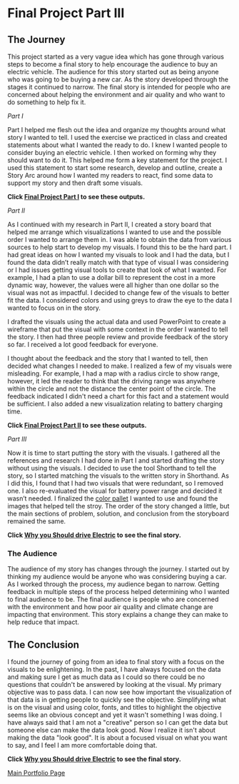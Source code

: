 # Final Project Part III

## The Journey
This project started as a very vague idea which has gone through various steps to become a final story to help encourage the audience to buy an electric vehicle. The audience for this story started out as being anyone who was going to be buying a new car.  As the story developed through the stages it continued to narrow. The final story is intended for people who are concerned about helping the environment and air quality and who want to do something to help fix it.

*Part I*

Part I helped me flesh out the idea and organize my thoughts around what story I wanted to tell.  I used the exercise we practiced in class and created statements about what I wanted the ready to do.  I knew I wanted people to consider buying an electric vehicle.  I then worked on forming why they should want to do it.  This helped me form a key statement for the project.  I used this statement to start some research, develop and outline, create a Story Arc around how I wanted my readers to react, find some data to support my story and then draft some visuals.  

**Click [Final Project Part I](/Final_Project_CassieHoward.md) to see these outputs.**

*Part II*

As I continued with my research in Part II, I created a story board that helped me arrange which visualizations I wanted to use and the possible order I wanted to arrange them in.  I was able to obtain the data from various sources to help start to develop my visuals.  I found this to be the hard part.  I had great ideas on how I wanted my visuals to look and I had the data, but I found the data didn’t really match with that type of visual I was considering or I had issues getting visual tools to create that look of what I wanted.  For example, I had a plan to use a dollar bill to represent the cost in a more dynamic way, however, the values were all higher than one dollar so the visual was not as impactful.  I decided to change few of the visuals to better fit the data.  I considered colors and using greys to draw the eye to the data I wanted to focus on in the story. 

I drafted the visuals using the actual data and used PowerPoint to create a wireframe that put the visual with some context in the order I wanted to tell the story.  I then had three people review and provide feedback of the story so far.  I received a lot good feedback for everyone.

I thought about the feedback and the story that I wanted to tell, then decided what changes I needed to make.  I realized a few of my visuals were misleading.  For example, I had a map with a radius circle to show range, however, it led the reader to think that the driving range was anywhere within the circle and not the distance the center point of the circle. The feedback indicated I didn't need a chart for this fact and a statement would be sufficient.  I also added a new visualization relating to battery charging time.

**Click [Final Project Part II](/Final_Project_pt2_CassieHoward.md) to see these outputs.**

*Part III*

Now it is time to start putting the story with the visuals.  I gathered all the references and research I had done in Part I and started drafting the story without using the visuals.  I decided to use the tool Shorthand to tell the story, so I started matching the visuals to the written story in Shorthand.  As I did this, I found that I had two visuals that were redundant, so I removed one.  I also re-evaluated the visual for battery power range and decided it wasn’t needed.  I finalized the [color pallet](https://coolors.co/9e0142-d53e4f-f46d43-fdae61-fee08b-e6f598-abdda4-66c2a5-3288bd-5e4fa2) I wanted to use and found the images that helped tell the stroy.  The order of the story changed a little, but the main sections of problem, solution, and conclusion from the storyboard remained the same.    

**Click [Why you Should drive Electric](https://carnegiemellon.shorthandstories.com/why-you-should-drive-electric/index.html) to see the final story.**  

### The Audience

The audience of my story has changes through the journey.  I started out by thinking my audience would be anyone who was considering buying a car.  As I worked through the process, my audience began to narrow.  Getting feedback in multiple steps of the process helped determining who I wanted to final audience to be.  The final audience is people who are concerned with the environment and how poor air quality and climate change are impacting that environment.  This story explains a change they can make to help reduce that impact.    

## The Conclusion

I found the journey of going from an idea to final story with a focus on the visuals to be enlightening.  In the past, I have always focused on the data and making sure I get as much data as I could so there could be no questions that couldn't be answered by looking at the visual.  My primary objective was to pass data. I can now see how important the visualization of that data is in getting people to quickly see the objective.  Simplifying what is on the visual and using color, fonts, and titles to highlight the objective seems like an obvious concept and yet it wasn't something I was doing.  I have always said that I am not a "creative" person so I can get the data but someone else can make the data look good.  Now I realize it isn't about making the data "look good".  It is about a focused visual on what you want to say, and I feel I am more comfortable doing that.  


**Click  [Why you Should drive Electric](https://carnegiemellon.shorthandstories.com/why-you-should-drive-electric/index.html) to see the final story.**  



 [Main Portfolio Page](/README.md)


